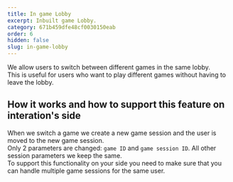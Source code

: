 ```yaml
---
title: In game Lobby
excerpt: Inbuilt game Lobby.
category: 671b459dfe48cf0030150eab
order: 6
hidden: false
slug: in-game-lobby
---
```


We allow users to switch between different games in the same lobby.  
This is useful for users who want to play different games without having to leave the lobby.

## How it works and how to support this feature on interation's side

When we switch a game we create a new game session and the user is moved to the new game session.  
Only 2 parameters are changed: `game ID` and `game session ID`.
All other session parameters we keep the same.  
To support this functionality on your side you need to make sure that you can handle multiple game sessions for the same user.




